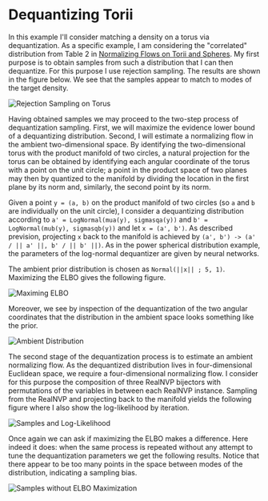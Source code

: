# Dequantizing Torii

In this example I'll consider matching a density on a torus via dequantization. As a specific example, I am considering the "correlated" distribution from Table 2 in [Normalizing Flows on Torii and Spheres](https://arxiv.org/abs/2002.02428). My first purpose is to obtain samples from such a distribution that I can then dequantize. For this purpose I use rejection sampling. The results are shown in the figure below. We see that the samples appear to match to modes of the target density.

![Rejection Sampling on Torus](/images/density-rejection-sampling.png)

Having obtained samples we may proceed to the two-step process of dequantization sampling. First, we will maximize the evidence lower bound of a dequantizing distribution. Second, I will estimate a normalizing flow in the ambient two-dimensional space. By identifying the two-dimensional torus with the product manifold of two circles, a natural projection for the torus can be obtained by identifying each angular coordinate of the torus with a point on the unit circle; a point in the product space of two planes may then by quantized to the manifold by dividing the location in the first plane by its norm and, similarly, the second point by its norm.

Given a point `y = (a, b)` on the product manifold of two circles (so `a` and `b` are individually on the unit circle), I consider a dequantizing distribution according to `a' = LogNormal(mua(y), sigmasqa(y))` and `b' = LogNormal(mub(y), sigmasqb(y))` and let `x = (a', b')`. As described prevision, projecting `x` back to the manifold is achieved by `(a', b') -> (a' / || a' ||, b' / || b' ||)`. As in the power spherical distribution example, the parameters of the log-normal dequantizer are given by neural networks.

The ambient prior distribution is chosen as `Normal(||x|| ; 5, 1)`. Maximizing the ELBO gives the following figure.

![Maximing ELBO](/images/elbo-maximization.png)

Moreover, we see by inspection of the dequantization of the two angular coordinates that the distribution in the ambient space looks something like the prior.

![Ambient Distribution](/images/torus-dequantization-num-dequantization-steps-1000.png)

The second stage of the dequantization process is to estimate an ambient normalizing flow. As the dequantized distribution lives in four-dimensional Euclidean space, we require a four-dimensional normalizing flow. I consider for this purpose the composition of three RealNVP bijectors with permutations of the variables in between each RealNVP instance. Sampling from the RealNVP and projecting back to the manifold yields the following figure where I also show the log-likelihood by iteration.

![Samples and Log-Likelihood](/images/dequantized-samples-num-dequantization-steps-1000.png)

Once again we can ask if maximizing the ELBO makes a difference. Here indeed it does: when the same process is repeated without any attempt to tune the dequantization parameters we get the following results. Notice that there appear to be too many points in the space between modes of the distribution, indicating a sampling bias.

![Samples without ELBO Maximization](/images/dequantized-samples-num-dequantization-steps-0.png)
